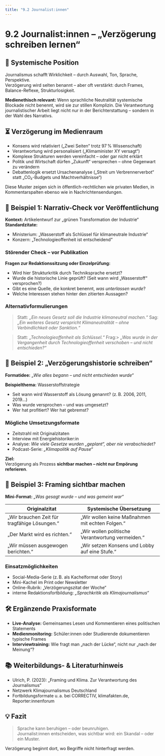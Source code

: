 ```yaml
---
title: "9.2 Journalist:innen"
---
```


# 9.2 Journalist:innen – „Verzögerung schreiben lernen“

## 📰 Systemische Position

Journalismus schafft Wirklichkeit – durch Auswahl, Ton, Sprache, Perspektive.\
Verzögerung wird selten benannt – aber oft verstärkt: durch Frames, Balance-Reflexe, Strukturlosigkeit.

**Medienethisch relevant:** Wenn sprachliche Neutralität systemische Blockade nicht benennt, wird sie zur stillen Komplizin. Die Verantwortung journalistischer Arbeit liegt nicht nur in der Berichterstattung – sondern in der Wahl des Narrativs.

## ⏳ Verzögerung im Medienraum

- Konsens wird relativiert („Zwei Seiten“ trotz 97 % Wissenschaft)
- Verantwortung wird personalisiert („Klimaminister XY versagt“)
- Komplexe Strukturen werden vereinfacht – oder gar nicht erklärt
- Politik und Wirtschaft dürfen „Zukunft“ versprechen – ohne Gegenwart zu verändern
- Debattenlogik ersetzt Ursachenanalyse („Streit um Verbrennerverbot“ statt „CO₂-Budgets und Machtverhältnisse“)

Diese Muster zeigen sich in öffentlich-rechtlichen wie privaten Medien, in Kommentarspalten ebenso wie in Nachrichtensendungen.

## 🔧 Beispiel 1: Narrativ-Check vor Veröffentlichung

**Kontext:** Artikelentwurf zur „grünen Transformation der Industrie“\
**Standardzitate:**

- Ministerium: „Wasserstoff als Schlüssel für klimaneutrale Industrie“
- Konzern: „Technologieoffenheit ist entscheidend“

### Störender Check – vor Publikation

**Fragen zur Redaktionssitzung oder Einzelprüfung:**

- Wird hier Strukturkritik durch Techniksprache ersetzt?
- Wurde die historische Linie geprüft? (Seit wann wird „Wasserstoff“ versprochen?)
- Gibt es eine Quelle, die konkret benennt, _was unterlassen wurde_?
- Welche Interessen stehen hinter den zitierten Aussagen?

### Alternativformulierungen

> Statt: _„Ein neues Gesetz soll die Industrie klimaneutral machen.“_
> Sag: _„Ein weiteres Gesetz verspricht Klimaneutralität – ohne Verbindlichkeit oder Sanktion.“_

> Statt: _„Technologieoffenheit als Schlüssel.“_
> Frag:> _„Was wurde in der Vergangenheit durch Technologieoffenheit verschoben – und nicht entschieden?“_

## 🔧 Beispiel 2: „Verzögerungshistorie schreiben“

**Formatidee:** _„Wie alles begann – und nicht entschieden wurde“_

**Beispielthema:** Wasserstoffstrategie

- Seit wann wird Wasserstoff als Lösung genannt? (z. B. 2006, 2011, 2019…)
- Was wurde versprochen – und was umgesetzt?
- Wer hat profitiert? Wer hat gebremst?

### Mögliche Umsetzungsformate

- Zeitstrahl mit Originalzitaten
- Interview mit Energiehistoriker:in
- Analyse: _Wie viele Gesetze wurden „geplant“, aber nie verabschiedet?_
- Podcast-Serie: _„Klimapolitik auf Pause“_

**Ziel:**\
Verzögerung als Prozess **sichtbar machen – nicht nur Empörung referieren**.

## 🔧 Beispiel 3: Framing sichtbar machen

**Mini-Format:** _„Was gesagt wurde – und was gemeint war“_

| Originalzitat                                | Systemische Übersetzung                          |
| -------------------------------------------- | ------------------------------------------------ |
| „Wir brauchen Zeit für tragfähige Lösungen.“ | „Wir wollen keine Maßnahmen mit echten Folgen.“  |
| „Der Markt wird es richten.“                 | „Wir wollen politische Verantwortung vermeiden.“ |
| „Wir müssen ausgewogen berichten.“           | „Wir setzen Konsens und Lobby auf eine Stufe.“   |

### Einsatzmöglichkeiten

- Social-Media-Serie (z. B. als Kachelformat oder Story)
- Mini-Kachel im Print oder Newsletter
- Online-Rubrik: „Verzögerungszitat der Woche“
- interne Redaktionsfortbildung: _„Sprachkritik als Klimajournalismus“_

## 🛠 Ergänzende Praxisformate

- **Live-Analyse:** Gemeinsames Lesen und Kommentieren eines politischen Statements
- **Medienmonitoring:** Schüler:innen oder Studierende dokumentieren typische Frames
- **Interviewtraining:** Wie fragt man „nach der Lücke“, nicht nur „nach der Meinung“?

## 📚 Weiterbildungs- & Literaturhinweis

- Ulrich, P. (2023): „Framing und Klima. Zur Verantwortung des Journalismus“
- Netzwerk Klimajournalismus Deutschland
- Fortbildungsformate u. a. bei CORRECTIV, klimafakten.de, Reporter:innenforum

## 💡 Fazit

> Sprache kann beruhigen – oder beunruhigen.\
> Journalist:innen entscheiden, was sichtbar wird: ein Skandal – oder ein Muster.

Verzögerung beginnt dort, wo Begriffe nicht hinterfragt werden.

<Footer />
